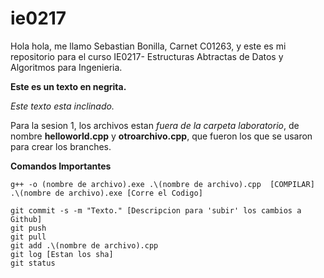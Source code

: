 # ie0217
Hola hola, me llamo Sebastian Bonilla, Carnet C01263, y este es mi repositorio para el curso IE0217- Estructuras Abtractas de Datos y Algoritmos para Ingenieria.

**Este es un texto en negrita.**

_Este texto esta inclinado._

Para la sesion 1, los archivos estan _fuera de la carpeta laboratorio_, de nombre **helloworld.cpp** y **otroarchivo.cpp**, que fueron los que se usaron para crear los branches. 

**Comandos Importantes**
```
g++ -o (nombre de archivo).exe .\(nombre de archivo).cpp  [COMPILAR]
.\(nombre de archivo).exe [Corre el Codigo]

git commit -s -m "Texto." [Descripcion para 'subir' los cambios a Github]
git push
git pull
git add .\(nombre de archivo).cpp
git log [Estan los sha]
git status
```
